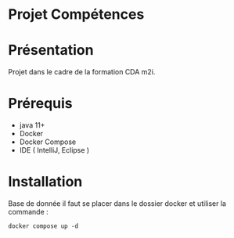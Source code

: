 # Projet Compétences

# Présentation

Projet dans le cadre de la formation CDA m2i.

# Prérequis
* java 11+
* Docker
* Docker Compose
* IDE ( IntelliJ, Eclipse )

# Installation

Base de donnée il faut se placer dans le dossier docker et utiliser la commande :

```batch
docker compose up -d
```
